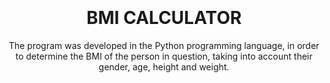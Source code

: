 <h1 align="center">
<br>

<br>
BMI CALCULATOR
</h1>

<p align="center">The program was developed in the Python programming language, in order to determine the BMI of the person in question, taking into account their gender, age, height and weight.</p>

</p>
